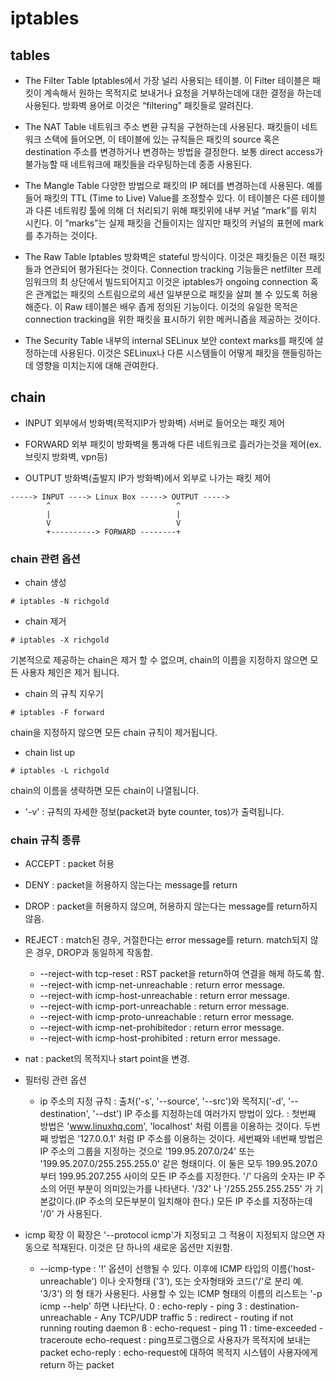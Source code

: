 # iptables

## tables

 - The Filter Table
   Iptables에서 가장 널리 사용되는 테이블. 이 Filter 테이블은 패킷이 계속해서 원하는 목적지로 보내거나 요청을 거부하는데에 대한 결정을 하는데 사용된다. 방화벽 용어로 이것은 “filtering” 패킷들로 알려진다.

 - The NAT Table
   네트워크 주소 변환 규칙을 구현하는데 사용된다. 패킷들이 네트워크 스택에 들어오면, 이 테이블에 있는 규칙들은 패킷의 source 혹은 destination 주소를 변경하거나 변경하는 방법을 결정한다. 보통 direct access가 불가능할 때 네트워크에 패킷들을 라우팅하는데 종종 사용된다. 

 - The Mangle Table
   다양한 방법으로 패킷의 IP 헤더를 변경하는데 사용된다. 예를 들어 패킷의 TTL (Time to Live) Value를 조정할수 있다. 이 테이블은 다른 테이블과 다른 네트워킹 툴에 의해 더 처리되기 위해 패킷위에 내부 커널 “mark”를 위치 시킨다. 이 “marks”는 실제 패킷을 건들이지는 않지만 패킷의 커널의 표현에 mark를 추가하는 것이다. 

 - The Raw Table
    Iptables 방화벽은 stateful 방식이다. 이것은 패킷들은 이전 패킷들과 연관되어 평가된다는 것이다. Connection tracking 기능들은 netfilter 프레임워크의 최 상단에서 빌드되어지고 이것은 iptables가 ongoing connection 혹은 관계없는 패킷의 스트림으로의 세션 일부분으로 패킷을 살펴 볼 수 있도록 허용해준다. 이 Raw 테이블은 배우 좁게 정의된 기능이다. 이것의 유일한 목적은 connection tracking을 위한 패킷을 표시하기 위한 메커니즘을 제공하는 것이다.

 - The Security Table
   내부의 internal SELinux 보안 context marks를 패킷에 설정하는데 사용된다. 이것은 SELinux나 다른 시스템들이 어떻게 패킷을 핸들링하는데 영향을 미치는지에 대해 관여한다. 

## chain
 
 - INPUT
   외부에서 방화벽(목적지IP가 방화벽) 서버로 들어오는 패킷 제어

 - FORWARD
   외부 패킷이 방화벽을 통과해 다른 네트워크로 흘러가는것을 제어(ex. 브릿지 방화벽, vpn등)

 - OUTPUT
   방화벽(출발지 IP가 방화벽)에서 외부로 나가는 패킷 제어

```
-----> INPUT ----> Linux Box -----> OUTPUT ----->
        ^                            ^
        |                            |
        V                            V
        +----------> FORWARD --------+
```

### chain 관련 옵션

- chain 생성
```
# iptables -N richgold
```
- chain 제거
```
# iptables -X richgold
```
 기본적으로 제공하는 chain은 제거 할 수 없으며, chain의 이름을 지정하지 않으면 모든 사용자 체인은 제거 됩니다.

- chain 의 규칙 지우기
```
# iptables -F forward
```
 chain을 지정하지 않으면 모든 chain 규칙이 제거됩니다. 

- chain list up
```
# iptables -L richgold
```
 chain의 이름을 생략하면 모든 chain이 나열됩니다. 
  * '-v' : 규칙의 자세한 정보(packet과 byte counter, tos)가 출력됩니다.

### chain 규칙 종류
 - ACCEPT : packet 허용
 - DENY : packet을 허용하지 않는다는 message를 return
 - DROP : packet을 허용하지 않으며, 허용하지 않는다는 message를 return하지 않음.  
 - REJECT : match된 경우, 거절한다는 error message를 return.   match되지 않은 경우, DROP과 동일하게 작동함.
   * --reject-with tcp-reset : RST packet을 return하여 연결을 해제 하도록 함.
   * --reject-with icmp-net-unreachable : return error message.
   * --reject-with icmp-host-unreachable : return error message.
   * --reject-with icmp-port-unreachable : return error message.
   * --reject-with icmp-proto-unreachable : return error message.
   * --reject-with icmp-net-prohibitedor : return error message.
   * --reject-with icmp-host-prohibited : return error message.
 - nat : packet의 목적지나 start point을 변경.
 - 필터링 관련 옵션
   * ip 주소의 지정 규칙
     : 출처('-s', '--source', '--src')와 목적지('-d', '--destination', '--dst') IP 주소를 지정하는데 여러가지 방법이 있다.
	 : 첫번째 방법은 'www.linuxhq.com', 'localhost' 처럼 이름을 이용하는 것이다. 
	 두번째 방법은 '127.0.0.1' 처럼 IP 주소를 이용하는 것이다. 
	 세번째와 네번째 방법은 IP 주소의 그룹을 지정하는 것으로 '199.95.207.0/24' 또는 '199.95.207.0/255.255.255.0' 같은 형태이다. 이 둘은 모두 199.95.207.0 부터 199.95.207.255 사이의 모든 IP 주소를 지정한다. '/' 다음의 숫자는 IP 주소의 어떤 부분이 의미있는가를 나타낸다. '/32' 나 '/255.255.255.255' 가 기본값이다.(IP 주소의 모든부분이 일치해야 한다.) 모든 IP 주소를 지정하는데 '/0' 가 사용된다.  

 - icmp 확장 
  이 확장은 '--protocol icmp'가 지정되고 그 적용이 지정되지 않으면 자동으로 적재된다. 이것은 단 하나의 새로운 옵션만 지원함.
    * --icmp-type   : '!' 옵션이 선행될 수 있다. 이후에 ICMP 타입의 이름('host-unreachable') 이나 숫자형태 ('3'), 또는 숫자형태와 코드('/'로 분리 예. '3/3') 의 형 태가 사용된다. 사용할 수 있는 ICMP 형태의 이름의 리스트는 '-p icmp --help' 하면 나타난다. 
	0 : echo-reply - ping
	3 : destination-unreachable - Any TCP/UDP traffic
	5 : redirect - routing if not running routing daemon
	8 : echo-request - ping
	11 : time-exceeded - traceroute
	echo-request : ping프로그램으로 사용자가 목적지에 보내는 packet
	echo-reply : echo-request에 대하여 목적지 시스템이 사용자에게 return 하는 packet
